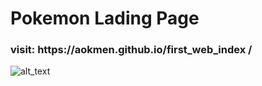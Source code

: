 # Pokemon Lading Page

<h3>visit: https://aokmen.github.io/first_web_index
/</h3>
<img alt="alt_text" src="./img/img.gif"/>
